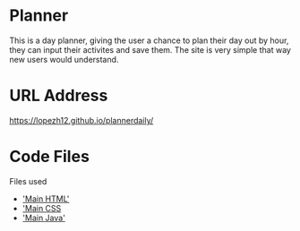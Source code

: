# Planner
This is a day planner, giving the user a chance to plan their day out by hour, they can input their activites and save them. The site is very simple that way new users would understand.

# URL Address 
https://lopezh12.github.io/plannerdaily/

# Code Files
Files used

* ['Main HTML'](index.html)
* ['Main CSS](style.css)
* ['Main Java'](script.js)